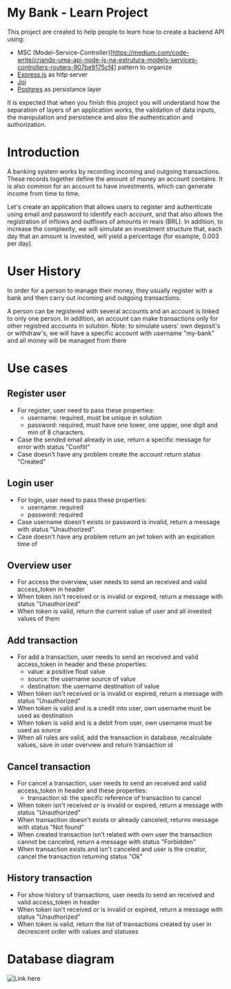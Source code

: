 # My Bank - Learn Project

This project are created to help people to learn how to create a backend API using:

- MSC (Model-Service-Controller)[https://medium.com/code-write/criando-uma-api-node-js-na-estrutura-models-services-controllers-routers-907be9175cf4] pattern to organize
- [Express.js](https://expressjs.com/pt-br/) as http server
- [Joi](https://joi.dev)
- [Postgres](https://www.postgresql.org/) as persistance layer

It is expected that when you finish this project you will understand how the separation of layers of an application works, the validation of data inputs, the manipulation and persistence and also the authentication and authorization.

# Introduction

A banking system works by recording incoming and outgoing transactions. These records together define the amount of money an account contains. It is also common for an account to have investments, which can generate income from time to time.

Let's create an application that allows users to register and authenticate using email and password to identify each account, and that also allows the registration of inflows and outflows of amounts in reais (BRL). In addition, to increase the complexity, we will simulate an investment structure that, each day that an amount is invested, will yield a percentage (for example, 0.003 per day).

# User History

In order for a person to manage their money, they usually register with a bank and then carry out incoming and outgoing transactions.

A person can be registered with several accounts and an account is linked to only one person. In addition, an account can make transactions only for other registred accounts in solution. Note: to simulate users' own deposit's or withdraw's, we will have a specific account with username "my-bank" and all money will be managed from there

# Use cases

## Register user

- For register, user need to pass these properties:
  - username: required, must be unique in solution
  - password: required, must have one lower, one upper, one digit and min of 8 characters.
- Case the sended email already in use, return a specific message for error with status "Conflit"
- Case doesn't have any problem create the account return status "Created"

## Login user

- For login, user need to pass these properties:
  - username: required
  - password: required
- Case username doesn't exists or password is invalid, return a message with status "Unauthorized".
- Case doesn't have any problem return an jwt token with an expiration time of 

## Overview user

- For access the overview, user needs to send an received and valid access_token in header
- When token isn't received or is invalid or expired, return a message with status "Unauthorized"
- When token is valid, return the current value of user and all invested values of them

## Add transaction

- For add a transaction, user needs to send an received and valid access_token in header and these properties:
  - value: a positive float value
  - source: the username source of value
  - destination: the username destination of value
- When token isn't received or is invalid or expired, return a message with status "Unauthorized"
- When token is valid and is a credit into user, own username must be used as destination
- When token is valid and is a debit from user, own username must be used as source
- When all rules are valid, add the transaction in database, recalculate values, save in user overview and return transaction id

## Cancel transaction

- For cancel a transaction, user needs to send an received and valid access_token in header and these properties:
  - transaction id: the specific reference of transaction to cancel
- When token isn't received or is invalid or expired, return a message with status "Unauthorized"
- When transaction doesn't exists or already canceled, returns message with status "Not found"
- When created transaction isn't related with own user the transaction cannot be canceled, return a message with status "Forbidden"
- When transaction exists and isn't canceled and user is the creator, cancel the transaction returning status "Ok"

## History transaction

- For show history of transactions, user needs to send an received and valid access_token in header
- When token isn't received or is invalid or expired, return a message with status "Unauthorized"
- When token is valid, return the list of transactions created by user in decrescent order with values and statuses

# Database diagram

![Link here](https://mermaid.live/view#pako:eNq1UsFuwjAM_ZXK54LalK40t0lo0k47wC5TL1bjQTSaoDQpYy3_vlBgdDBNu8ynZ78n-9lJC6UWBBzIzCQuDVaFCnw812SCrhuNuq7HTw2ZRtKWB85nj-JKpdtgYVDVWFqp1UU0kLVH3OdOikCKS2GGlhayoqA05KG4tz9wbiOuubk1Ui37aQoruiE2WNdbbU6T9kM_54V-9dUXhgsf4mGt0QYNrh1d9R2c4F_W_eIMVbr5zv3RKoRQkalQCv_mvccC7Ir87YB7KNC8FVCogw6d1fOdKoFb4ygEo91yBfwV17XPjvZOf-Ys2aB60XqYAm_hHTiLonGcJxlLo3g6yVjCQtgBj9NkzNJpkiTZNEpZnLN9CB99h2h8l2f5JI58neV5uv8ES_nOag)